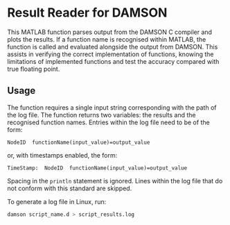 # Result Reader for DAMSON

This MATLAB function parses output from the DAMSON C compiler and plots the results. If a function name is recognised within MATLAB, the function is called and evaluated alongside the output from DAMSON. This assists in verifying the correct implementation of functions, knowing the limitations of implemented functions and test the accuracy compared with true floating point.

## Usage
The function requires a single input string corresponding with the path of the log file. The function returns two variables: the results and the recognised function names. Entries within the log file need to be of the form:

```
NodeID  functionName(input_value)=output_value
```

or, with timestamps enabled, the form:

```
TimeStamp:  NodeID  functionName(input_value)=output_value
```

Spacing in the `println` statement is ignored. Lines within the log file that do not conform with this standard are skipped.

To generate a log file in Linux, run:

```bash
damson script_name.d > script_results.log
```

